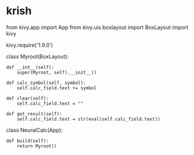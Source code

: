 # krish
from kivy.app import App
from kivy.uix.boxlayout import BoxLayout
import kivy


kivy.require('1.9.0')


class Myroot(BoxLayout):

    def __int__(self):
        super(Myroot, self).__init__()

    def calc_symbol(self, symbol):
        self.calc_field.text += symbol

    def clear(self):
        self.calc_field.text = ""

    def get_result(self):
        self.calc_field.text = str(eval(self.calc_field.text))


class NeuralCalc(App):

    def build(self):
        return Myroot()
